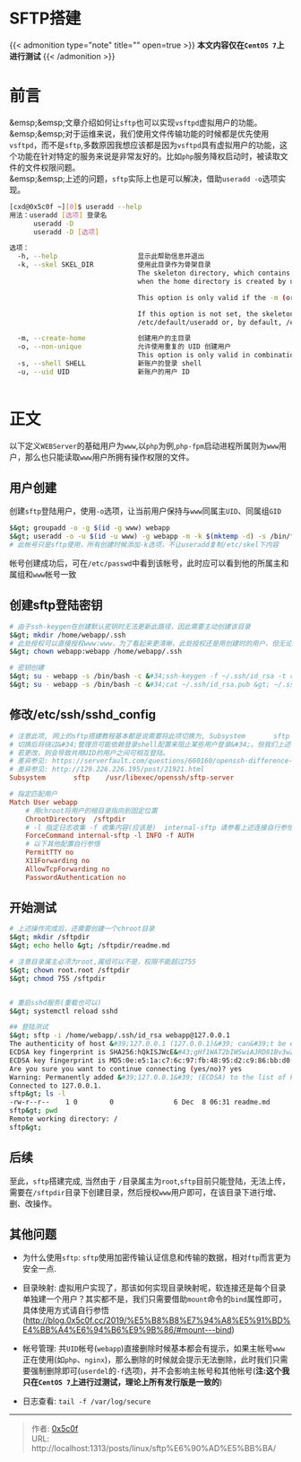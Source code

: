 # SFTP搭建


{{&lt; admonition type=&#34;note&#34; title=&#34;&#34; open=true &gt;}}
**本文内容仅在`CentOS 7`上进行测试**
{{&lt; /admonition &gt;}}

# 前言 
&amp;emsp;&amp;emsp;文章介绍如何让`sftp`也可以实现`vsftpd`虚拟用户的功能。  
&amp;emsp;&amp;emsp;对于运维来说，我们使用文件传输功能的时候都是优先使用`vsftpd`，而不是`sftp`,多数原因我想应该都是因为`vsftpd`具有虚拟用户的功能，这个功能在针对特定的服务来说是非常友好的。比如`php`服务降权启动时，被读取文件的文件权限问题。    
&amp;emsp;&amp;emsp;上述的问题，`sftp`实际上也是可以解决，借助`useradd -o`选项实现。    

```bash
[cxd@0x5c0f ~][0]$ useradd --help
用法：useradd [选项] 登录名
      useradd -D
      useradd -D [选项]

选项：
  -h, --help                    显示此帮助信息并退出
  -k, --skel SKEL_DIR           使用此目录作为骨架目录
                                The skeleton directory, which contains files and directories to be copied in the user\&#39;s home directory,
                                when the home directory is created by useradd.

                                This option is only valid if the -m (or --create-home) option is specified.

                                If this option is not set, the skeleton directory is defined by the SKEL variable in
                                /etc/default/useradd or, by default, /etc/skel.

  -m, --create-home             创建用户的主目录
  -o, --non-unique              允许使用重复的 UID 创建用户
                                This option is only valid in combination with the -u option.
  -s, --shell SHELL             新账户的登录 shell
  -u, --uid UID                 新账户的用户 ID
  
```


# 正文
以下定义`WEBServer`的基础用户为`www`,以`php`为例,`php-fpm`启动进程所属则为`www`用户，那么也只能读取`www`用户所拥有操作权限的文件。

## 用户创建 
创建`sftp`登陆用户，使用`-o`选项，让当前用户保持与`www`同属主`UID`、同属组`GID`
```bash
$&gt; groupadd -o -g $(id -g www) webapp
$&gt; useradd -o -u $(id -u www) -g webapp -m -k $(mktemp -d) -s /bin/false webapp
# 此帐号只是sftp使用，所有创建时候添加-k选项，不让useradd复制/etc/skel下内容
```
帐号创建成功后，可在`/etc/passwd`中看到该帐号，此时应可以看到他的所属主和属组和`www`帐号一致

## 创建sftp登陆密钥 
```bash
# 由于ssh-keygen在创建默认密钥时无法更新此路径，因此需要主动创建该目录
$&gt; mkdir /home/webapp/.ssh
# 此处授权可以直接授权www:www，为了看起来更清晰，此处授权还是用创建时的用户，但无论使用的是那一个，系统显示都会是www
$&gt; chown webapp:webapp /home/webapp/.ssh

# 密钥创建
$&gt; su - webapp -s /bin/bash -c &#34;ssh-keygen -f ~/.ssh/id_rsa -t rsa -b 4096 -N &#39;&#39;&#34;
$&gt; su - webapp -s /bin/bash -c &#34;cat ~/.ssh/id_rsa.pub &gt; ~/.ssh/authorized_keys &amp;&amp; chmod 600 ~/.ssh/authorized_keys&#34;
```

## 修改/etc/ssh/sshd_config
```ini
# 注意此项, 网上的sftp搭建教程基本都是说需要将此项切换为, Subsystem       sftp    internal-sftp
# 切换后将绕过&#34;管理员可能依赖登录shell配置来阻止某些用户登录&#34;。但我们上述使用的是重复UID，所以此处不能更改
# 若更改，则会导致共用UID的用户之间可相互登陆。
# 差异参见: https://serverfault.com/questions/660160/openssh-difference-between-internal-sftp-and-sftp-server
# 差异参见: http://129.226.226.195/post/21921.html
Subsystem       sftp    /usr/libexec/openssh/sftp-server

# 指定匹配用户
Match User webapp
    # 用chroot将用户的根目录指向到固定位置
    ChrootDirectory  /sftpdir
    # -l 指定日志收集 -f 收集内容(应该是)  internal-sftp 请参看上述连接自行参悟
    ForceCommand internal-sftp -l INFO -f AUTH
    # 以下其他配置自行参悟
    PermitTTY no
    X11Forwarding no
    AllowTcpForwarding no
    PasswordAuthentication no
```

## 开始测试

```bash
# 上述操作完成后，还需要创建一个chroot目录
$&gt; mkdir /sftpdir 
$&gt; echo hello &gt; /sftpdir/readme.md

# 注意目录属主必须为root,属组可以不是，权限不能超过755 
$&gt; chown root.root /sftpdir 
$&gt; chmod 755 /sftpdir


# 重启sshd服务(重载也可以)
$&gt; systemctl reload sshd

## 登陆测试
$&gt; sftp -i /home/webapp/.ssh/id_rsa webapp@127.0.0.1
The authenticity of host &#39;127.0.0.1 (127.0.0.1)&#39; can&#39;t be established.
ECDSA key fingerprint is SHA256:hQkISJWcE&#43;gHf1WAT2bIWSwiAJRD81Bv3wZd&#43;1vZOuU.
ECDSA key fingerprint is MD5:0e:e5:1a:c7:6c:97:fb:48:95:d2:c9:86:bb:d0:7d:91.
Are you sure you want to continue connecting (yes/no)? yes
Warning: Permanently added &#39;127.0.0.1&#39; (ECDSA) to the list of known hosts.
Connected to 127.0.0.1.
sftp&gt; ls -l
-rw-r--r--    1 0        0               6 Dec  8 06:31 readme.md
sftp&gt; pwd
Remote working directory: /
sftp&gt;  

```

## 后续
至此，`sftp`搭建完成, 当然由于 `/`目录属主为`root`,`sftp`目前只能登陆，无法上传，需要在`/sftpdir`目录下创建目录，然后授权`www`用户即可，在该目录下进行增、删、改操作。

## 其他问题
- 为什么使用`sftp`: `sftp`使用加密传输认证信息和传输的数据，相对`ftp`而言更为安全一点.

- 目录映射: 虚拟用户实现了，那该如何实现目录映射呢，软连接还是每个目录单独建一个用户？其实都不是，我们只需要借助`mount`命令的`bind`属性即可，具体使用方式请自行参悟(http://blog.0x5c0f.cc/2019/%E5%B8%B8%E7%94%A8%E5%91%BD%E4%BB%A4%E6%94%B6%E9%9B%86/#mount---bind)

- 帐号管理: 共`UID`帐号(`webapp`)直接删除时候基本都会有提示，如果主帐号`www`正在使用(如`php`、`nginx`)，那么删除的时候就会提示无法删除，此时我们只需要强制删除即可(`userdel`的`-f`选项)，并不会影响主帐号和其他帐号(**注:这个我只在`CentOS 7`上进行过测试，理论上所有发行版是一致的**)

- 日志查看: `tail -f /var/log/secure`

---

> 作者: [0x5c0f](https://blog.0x5c0f.cc)  
> URL: http://localhost:1313/posts/linux/sftp%E6%90%AD%E5%BB%BA/  

